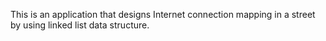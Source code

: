This is an application that designs Internet connection mapping in a street by using linked list data structure.
